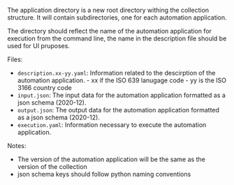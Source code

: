 The application directory is a new root directory withing the collection structure. It will contain subdirectories, one for each automation application.

The directory should reflect the name of the automation application for execution from the command line, the name in the description file should be used for UI pruposes.

Files:

- `description.xx-yy.yaml`: Information related to the descirption of the automation application. - xx if the ISO 639 lanugage code - yy is the ISO 3166 country code
- `input.json`: The input data for the automation application formatted as a json schema (2020-12).
- `output.json`: The output data for the automation application formatted as a json schema (2020-12).
- `execution.yaml`: Information necessary to execute the automation application.

Notes:

- The version of the automation application will be the same as the version of the collection
- json schema keys should follow python naming conventions
